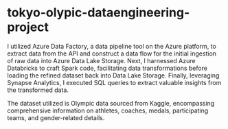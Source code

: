 # tokyo-olypic-dataengineering-project
I utilized Azure Data Factory, a data pipeline tool on the Azure platform, to extract data from the API and construct a data flow for the initial ingestion of raw data into Azure Data Lake Storage.
 Next, I harnessed Azure Databricks to craft Spark code, facilitating data transformations before loading the refined dataset back into Data Lake Storage. 
Finally, leveraging Synapse Analytics, I executed SQL queries to extract valuable insights from the transformed data.

The dataset utilized is Olympic data sourced from Kaggle, encompassing comprehensive information on athletes, coaches, medals, participating teams, and gender-related details.
